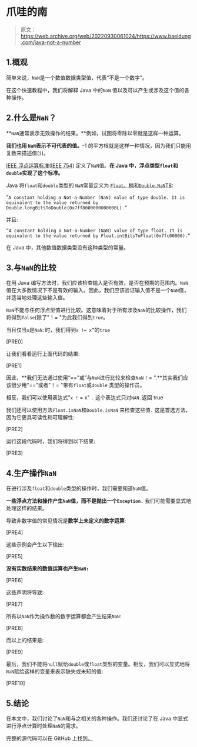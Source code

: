 # 爪哇的南

> 原文：<https://web.archive.org/web/20220930061024/https://www.baeldung.com/java-not-a-number>

## 1.概观

简单来说，`NaN`是一个数值数据类型值，代表“不是一个数字”。

在这个快速教程中，我们将解释 Java 中的`NaN` 值以及可以产生或涉及这个值的各种操作。

## 2.什么是`NaN`？

**`NaN`通常表示无效操作的结果。**例如，试图将零除以零就是这样一种运算。

**我们也用 `NaN`表示不可代表的值。**-1 的平方根就是这样一种情况，因为我们只能用复数来描述值(`i`)。

[IEEE 浮点运算标准(IEEE 754)](https://web.archive.org/web/20220523135107/https://en.wikipedia.org/wiki/IEEE_754) 定义了`NaN`值。**在 Java 中，浮点类型`float`和`double`实现了这个标准。**

Java 将`float`和`double`类型的 `NaN`常量定义为 [`Float`。楠](https://web.archive.org/web/20220523135107/https://docs.oracle.com/en/java/javase/11/docs/api/java.base/java/lang/Float.html#NaN)和[`Double.NaN`T8:](https://web.archive.org/web/20220523135107/https://docs.oracle.com/en/java/javase/11/docs/api/java.base/java/lang/Double.html#NaN)

”`A constant holding a Not-a-Number (NaN) value of type double. It is equivalent to the value returned by Double.longBitsToDouble(0x7ff8000000000000L).”`

并且:

`“A constant holding a Not-a-Number (NaN) value of type float. It is equivalent to the value returned by Float.intBitsToFloat(0x7fc00000).”`

在 Java 中，其他数值数据类型没有这种类型的常量。

## 3.与`NaN`的比较

在用 Java 编写方法时，我们应该检查输入是否有效，是否在预期的范围内。`NaN`值在大多数情况下不是有效的输入。因此，我们应该验证输入值不是一个`NaN`值，并适当地处理这些输入值。

`NaN`不能与任何浮点型值进行比较。这意味着对于所有涉及`NaN`的比较操作，我们将得到`false`(除了"！= "为此我们得到`true`。

当且仅当`x`是`NaN:`时，我们得到`x != x”`的`true`

[PRE0]

让我们看看运行上面代码的结果:

[PRE1]

因此，**我们无法通过使用“==”或”与`NaN`进行比较来检查`NaN`！= ".**其实我们应该很少用“==”或者”！= "带有`float`或`double` 类型的操作员。

相反，我们可以使用表达式"`x !` = x" `.` 这个表达式只对`NAN.`返回 true

我们还可以使用方法`Float.isNaN`和`Double.isNaN` 来检查这些值`.` 这是首选方法，因为它更具可读性和可理解性:

[PRE2]

运行这段代码时，我们将得到以下结果:

[PRE3]

## 4.生产操作`NaN`

在进行涉及`float`和`double`类型的操作时，我们需要知道`NaN`值。

**一些浮点方法和操作产生`NaN`值，而不是抛出一个`Exception.`** 我们可能需要显式地处理这样的结果。

导致非数字值的常见情况是**数学上未定义的数字运算**:

[PRE4]

这些示例会产生以下输出:

[PRE5]

**没有实数结果的数值运算也产生`NaN:`**

[PRE6]

这些声明将导致:

[PRE7]

所有以`NaN`作为操作数的数字运算都会产生结果`NaN`:

[PRE8]

而以上的结果是:

[PRE9]

最后，我们不能将`null`赋给`double`或`float`类型的变量。相反，我们可以显式地将`NaN`赋给这样的变量来表示缺失或未知的值:

[PRE10]

## 5.结论

在本文中，我们讨论了`NaN`和与之相关的各种操作。我们还讨论了在 Java 中显式进行浮点计算时处理`NaN`的需求。

完整的源代码可以在 GitHub 上找到[。](https://web.archive.org/web/20220523135107/https://github.com/eugenp/tutorials/tree/master/java-numbers-2)